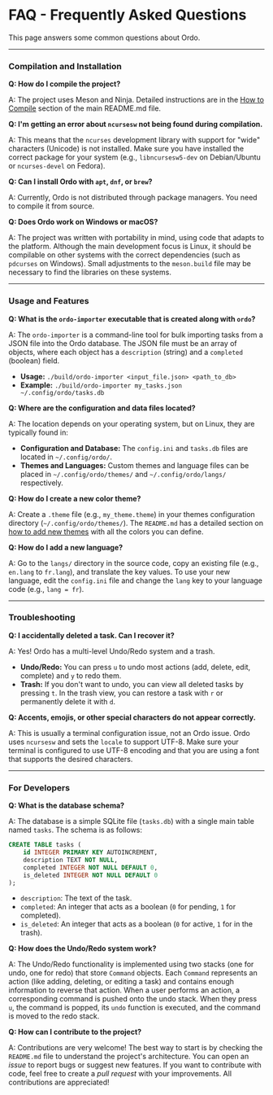 # FAQ - Frequently Asked Questions

This page answers some common questions about Ordo.

---

### Compilation and Installation

**Q: How do I compile the project?**

A: The project uses Meson and Ninja. Detailed instructions are in the [How to Compile](README.md#how-to-compile) section of the main README.md file.

**Q: I'm getting an error about `ncursesw` not being found during compilation.**

A: This means that the `ncurses` development library with support for "wide" characters (Unicode) is not installed. Make sure you have installed the correct package for your system (e.g., `libncursesw5-dev` on Debian/Ubuntu or `ncurses-devel` on Fedora).

**Q: Can I install Ordo with `apt`, `dnf`, or `brew`?**

A: Currently, Ordo is not distributed through package managers. You need to compile it from source.

**Q: Does Ordo work on Windows or macOS?**

A: The project was written with portability in mind, using code that adapts to the platform. Although the main development focus is Linux, it should be compilable on other systems with the correct dependencies (such as `pdcurses` on Windows). Small adjustments to the `meson.build` file may be necessary to find the libraries on these systems.

---

### Usage and Features

**Q: What is the `ordo-importer` executable that is created along with `ordo`?**

A: The `ordo-importer` is a command-line tool for bulk importing tasks from a JSON file into the Ordo database. The JSON file must be an array of objects, where each object has a `description` (string) and a `completed` (boolean) field.

*   **Usage:** `./build/ordo-importer <input_file.json> <path_to_db>`
*   **Example:** `./build/ordo-importer my_tasks.json ~/.config/ordo/tasks.db`

**Q: Where are the configuration and data files located?**

A: The location depends on your operating system, but on Linux, they are typically found in:
*   **Configuration and Database:** The `config.ini` and `tasks.db` files are located in `~/.config/ordo/`.
*   **Themes and Languages:** Custom themes and language files can be placed in `~/.config/ordo/themes/` and `~/.config/ordo/langs/` respectively.

**Q: How do I create a new color theme?**

A: Create a `.theme` file (e.g., `my_theme.theme`) in your themes configuration directory (`~/.config/ordo/themes/`). The `README.md` has a detailed section on [how to add new themes](README.md#adding-new-themes) with all the colors you can define.

**Q: How do I add a new language?**

A: Go to the `langs/` directory in the source code, copy an existing file (e.g., `en.lang` to `fr.lang`), and translate the key values. To use your new language, edit the `config.ini` file and change the `lang` key to your language code (e.g., `lang = fr`).

---

### Troubleshooting

**Q: I accidentally deleted a task. Can I recover it?**

A: Yes! Ordo has a multi-level Undo/Redo system and a trash.
*   **Undo/Redo:** You can press `u` to undo most actions (add, delete, edit, complete) and `y` to redo them.
*   **Trash:** If you don't want to undo, you can view all deleted tasks by pressing `t`. In the trash view, you can restore a task with `r` or permanently delete it with `d`.

**Q: Accents, emojis, or other special characters do not appear correctly.**

A: This is usually a terminal configuration issue, not an Ordo issue. Ordo uses `ncursesw` and sets the `locale` to support UTF-8. Make sure your terminal is configured to use UTF-8 encoding and that you are using a font that supports the desired characters.

---

### For Developers

**Q: What is the database schema?**

A: The database is a simple SQLite file (`tasks.db`) with a single main table named `tasks`. The schema is as follows:
```sql
CREATE TABLE tasks (
    id INTEGER PRIMARY KEY AUTOINCREMENT,
    description TEXT NOT NULL,
    completed INTEGER NOT NULL DEFAULT 0,
    is_deleted INTEGER NOT NULL DEFAULT 0
);
```
-   `description`: The text of the task.
-   `completed`: An integer that acts as a boolean (`0` for pending, `1` for completed).
-   `is_deleted`: An integer that acts as a boolean (`0` for active, `1` for in the trash).

**Q: How does the Undo/Redo system work?**

A: The Undo/Redo functionality is implemented using two stacks (one for undo, one for redo) that store `Command` objects. Each `Command` represents an action (like adding, deleting, or editing a task) and contains enough information to reverse that action. When a user performs an action, a corresponding command is pushed onto the undo stack. When they press `u`, the command is popped, its `undo` function is executed, and the command is moved to the redo stack.

**Q: How can I contribute to the project?**

A: Contributions are very welcome! The best way to start is by checking the `README.md` file to understand the project's architecture. You can open an *issue* to report bugs or suggest new features. If you want to contribute with code, feel free to create a *pull request* with your improvements. All contributions are appreciated!